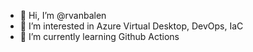 - 👋 Hi, I’m @rvanbalen
- 👀 I’m interested in Azure Virtual Desktop, DevOps, IaC
- 🌱 I’m currently learning Github Actions

<!---
rvanbalen/rvanbalen is a ✨ special ✨ repository because its `README.md` (this file) appears on your GitHub profile.
You can click the Preview link to take a look at your changes.
--->
